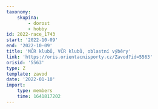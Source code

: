```yaml
---
taxonomy:
    skupina:
        - dorost
        - hobby
id: 2022-race_1743
start: '2022-10-09'
end: '2022-10-09'
title: 'MČR klubů, VČR klubů, oblastní výběry'
link: 'https://oris.orientacnisporty.cz/Zavod?id=5563'
orisid: '5563'
type: Z
template: zavod
date: '2022-01-10'
import:
    type: members
    time: 1641817202
---
```


